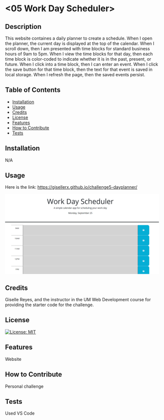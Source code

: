 # <05 Work Day Scheduler>

## Description

This website containes a daily planner to create a schedule. When I open the planner, the current day is displayed at the top of the calendar. When I scroll down, then I am presented with time blocks for standard business hours of 9am to 5pm. When I view the time blocks for that day, then each time block is color-coded to indicate whether it is in the past, present, or future. When I click into a time block, then I can enter an event. When I click the save button for that time block, then the text for that event is saved in local storage. When I refresh the page, then the saved events persist.
## Table of Contents

- [Installation](#installation)
- [Usage](#usage)
- [Credits](#credits)
- [License](#license)
- [Features](#features)
- [How to Contribute](#how-to-contribute)
- [Tests](#tests)

## Installation

N/A

## Usage

Here is the link: https://gisellerx.github.io/challenge5-dayplanner/ 

<img src="./assets/images/screenshot.png">

## Credits

Giselle Reyes, and the instructor in the UM Web Development course for providing the starter code for the challenge.

## License

[![License: MIT](https://img.shields.io/badge/License-MIT-yellow.svg)](https://opensource.org/licenses/MIT)




## Features

Website

## How to Contribute

Personal challenge

## Tests

Used VS Code